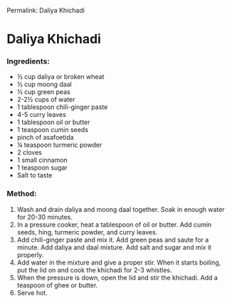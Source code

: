 Permalink: Daliya Khichadi

# Daliya Khichadi

### Ingredients:
* ½ cup daliya or broken wheat
* ½ cup moong daal 
* ½ cup green peas
* 2-2½ cups of water
* 1 tablespoon chili-ginger paste
* 4-5 curry leaves
* 1 tablespoon oil or butter
* 1 teaspoon cumin seeds
* pinch of asafoetida
* ¼ teaspoon turmeric powder
* 2 cloves
* 1 small cinnamon
* 1 teaspoon sugar
* Salt to taste

### Method:
1. Wash and drain daliya and moong daal together. Soak in enough water for 20-30 minutes. 
2. In a pressure cooker, heat a tablespoon of oil or butter. Add cumin seeds, hing, turmeric powder, and curry leaves. 
3. Add chili-ginger paste and mix it. Add green peas and saute for a minute. Add daliya and daal mixture. Add salt and sugar and mix it properly. 
4. Add water in the mixture and give a proper stir. When it starts boiling, put the lid on and cook the khichadi for 2-3 whistles. 
5. When the pressure is down, open the lid and stir the khichadi. Add a teaspoon of ghee or butter. 
6. Serve hot. 